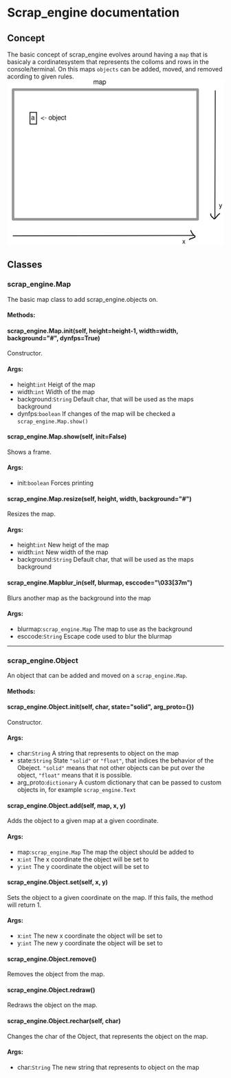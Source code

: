 # Scrap_engine documentation
## Concept
The basic concept of scrap_engine evolves around having a ```map``` that is basicaly a cordinatesystem that represents the colloms and rows in the console/terminal.
On this maps ```objects``` can be added, moved, and removed acording to given rules.
![example](../pics/example1.jpg)
## Classes
### scrap_engine.Map
The basic map class to add scrap_engine.objects on.
#### Methods:
#### scrap_engine.Map.__init__(self, height=height-1, width=width, background="#", dynfps=True)
Constructor.
#### Args:
- height:```int``` Heigt of the map
- width:```int``` Width of the map
- background:```String``` Default char, that will be used as the maps background
- dynfps:```boolean``` If changes of the map will be checked a ```scrap_engine.Map.show()```

#### scrap_engine.Map.show(self, init=False)
Shows a frame.
#### Args:
- init:```boolean``` Forces printing

#### scrap_engine.Map.resize(self, height, width, background="#")
Resizes the map.
#### Args:
- height:```int``` New heigt of the map
- width:```int``` New width of the map
- background:```String``` Default char, that will be used as the maps background

#### scrap_engine.Mapblur_in(self, blurmap, esccode="\033[37m")
Blurs another map as the background into the map
#### Args:
- blurmap:```scrap_engine.Map``` The map to use as the background
- esccode:```String``` Escape code used to blur the blurmap
---

### scrap_engine.Object
An object that can be added and moved on a ```scrap_engine.Map```.
#### Methods:
#### scrap_engine.Object.__init__(self, char, state="solid", arg_proto={})
Constructor.
#### Args:
- char:```String``` A string that represents to object on the map
- state:```String``` State ```"solid"``` or ```"float"```, that indices the behavior of the Obeject. ```"solid"``` means that not other objects can be put over the object, ```"float"``` means that it is possible.
- arg_proto:```dictionary``` A custom dictionary that can be passed to custom objects in, for example ```scrap_engine.Text```

#### scrap_engine.Object.add(self, map, x, y)
Adds the object to a given map at a given coordinate.
#### Args:
- map:```scrap_engine.Map``` The map the object should be added to
- x:```int``` The x coordinate the object will be set to
- y:```int``` The y coordinate the object will be set to

#### scrap_engine.Object.set(self, x, y)
Sets the object to a given coordinate on the map.
If this fails, the method will return 1.
#### Args:
- x:```int``` The new x coordinate the object will be set to
- y:```int``` The new y coordinate the object will be set to

#### scrap_engine.Object.remove()
Removes the object from the map.

#### scrap_engine.Object.redraw()
Redraws the object on the map.

#### scrap_engine.Object.rechar(self, char)
Changes the char of the Object, that represents the object on the map.
#### Args:
- char:```String``` The new string that represents to object on the map
